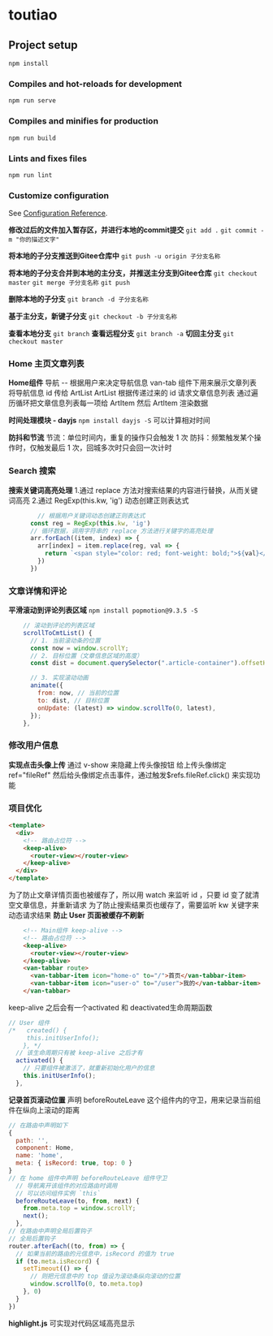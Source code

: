 # toutiao

## Project setup
```
npm install
```

### Compiles and hot-reloads for development
```
npm run serve
```

### Compiles and minifies for production
```
npm run build
```

### Lints and fixes files
```
npm run lint
```

### Customize configuration
See [Configuration Reference](https://cli.vuejs.org/config/).

**修改过后的文件加入暂存区，并进行本地的commit提交**
`git add .`
`git commit -m "你的描述文字"`

**将本地的子分支推送到Gitee仓库中**
`git push -u origin 子分支名称`

**将本地的子分支合并到本地的主分支，并推送主分支到Gitee仓库**
`git checkout master`
`git merge 子分支名称`
`git push`

**删除本地的子分支**
`git branch -d 子分支名称`

**基于主分支，新键子分支**
`git checkout -b 子分支名称`

**查看本地分支**
`git branch`
**查看远程分支**
`git branch -a`
**切回主分支**
`git checkout master`

### Home 主页文章列表
**Home组件**
导航 -- 根据用户来决定导航信息
van-tab 组件下用来展示文章列表 将导航信息 id 传给 ArtList
ArtList 根据传递过来的 id 请求文章信息列表
通过遍历循环把文章信息列表每一项给 ArtItem 然后 ArtItem 渲染数据

**时间处理模块 - dayjs**
`npm install dayjs -S`
可以计算相对时间

**防抖和节流**
节流：单位时间内，重复的操作只会触发 1 次
防抖：频繁触发某个操作时，仅触发最后 1 次，回城多次时只会回一次计时

### Search 搜索
**搜索关键词高亮处理**
1.通过 replace 方法对搜索结果的内容进行替换，从而关键词高亮
2.通过 RegExp(this.kw, 'ig') 动态创建正则表达式
``` js
        // 根据用户关键词动态创建正则表达式
      const reg = RegExp(this.kw, 'ig')
      // 循环数据，调用字符串的 replace 方法进行关键字的高亮处理
      arr.forEach((item, index) => {
        arr[index] = item.replace(reg, val => {
          return `<span style="color: red; font-weight: bold;">${val}</span>`
        })
      }) 
```

### 文章详情和评论
**平滑滚动到评论列表区域**
`npm install popmotion@9.3.5 -S`
```js
    // 滚动到评论的列表区域
    scrollToCmtList() {
      // 1. 当前滚动条的位置
      const now = window.scrollY;
      // 2. 目标位置（文章信息区域的高度）
      const dist = document.querySelector(".article-container").offsetHeight;

      // 3. 实现滚动动画
      animate({
        from: now, // 当前的位置
        to: dist, // 目标位置
        onUpdate: (latest) => window.scrollTo(0, latest),
      });
    },
```

### 修改用户信息
**实现点击头像上传**
通过 v-show 来隐藏上传头像按钮
给上传头像绑定 ref="fileRef"
然后给头像绑定点击事件，通过触发$refs.fileRef.click() 来实现功能

### 项目优化
```html
<template>
  <div>
    <!-- 路由占位符 -->
    <keep-alive>
      <router-view></router-view>
    </keep-alive>
  </div>
</template>
```
为了防止文章详情页面也被缓存了，所以用 watch 来监听 id ，只要 id 变了就清空文章信息，并重新请求
为了防止搜索结果页也缓存了，需要监听 kw 关键字来动态请求结果
**防止 User 页面被缓存不刷新**

```html
    <!-- Main组件 keep-alive -->
    <!-- 路由占位符 -->
    <keep-alive>
      <router-view></router-view>
    </keep-alive>
    <van-tabbar route>
      <van-tabbar-item icon="home-o" to="/">首页</van-tabbar-item>
      <van-tabbar-item icon="user-o" to="/user">我的</van-tabbar-item>
    </van-tabbar>
```
keep-alive 之后会有一个activated 和 deactivated生命周期函数
```js
// User 组件
/*   created() {
     this.initUserInfo();
    }, */
  // 该生命周期只有被 keep-alive 之后才有
  activated() {
    // 只要组件被激活了，就重新初始化用户的信息
    this.initUserInfo();
  },
```

**记录首页滚动位置**
声明 beforeRouteLeave 这个组件内的守卫，用来记录当前组件在纵向上滚动的距离
```js 
// 在路由中声明如下
{
  path: '',
  component: Home,
  name: 'home',
  meta: { isRecord: true, top: 0 }
}
// 在 home 组件中声明 beforeRouteLeave 组件守卫
  // 导航离开该组件的对应路由时调用
  // 可以访问组件实例 `this`
  beforeRouteLeave(to, from, next) {
    from.meta.top = window.scrollY;
    next();
  },
// 在路由中声明全局后置钩子
// 全局后置钩子
router.afterEach((to, from) => {
  // 如果当前的路由的元信息中，isRecord 的值为 true
  if (to.meta.isRecord) {
    setTimeout(() => {
      // 则把元信息中的 top 值设为滚动条纵向滚动的位置
      window.scrollTo(0, to.meta.top)
    }, 0)
  }
})
```
**highlight.js**
可实现对代码区域高亮显示
